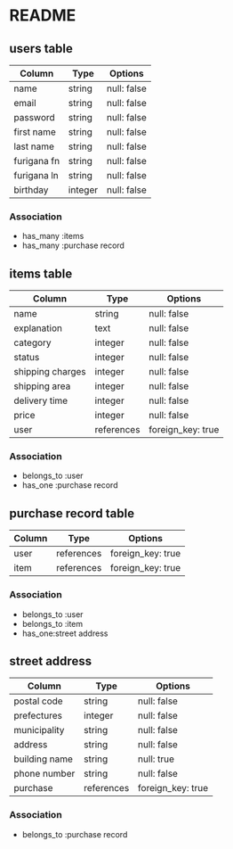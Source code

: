 # README

## users table

|Column              |Type                 |Options                  |
|--------------------|---------------------|-------------------------|
| name               | string              | null: false             |
| email              | string              | null: false             |
| password           | string              | null: false             |
| first name         | string              | null: false             |
| last name          | string              | null: false             |
| furigana fn        | string              | null: false             |
| furigana ln        | string              | null: false             |
| birthday           | integer             | null: false             |

### Association

* has_many :items
* has_many :purchase record

## items table

|Column              |Type                 |Options                  |
|--------------------|---------------------|-------------------------|
| name               | string              | null: false             |
| explanation        | text                | null: false             |
| category           | integer             | null: false             |
| status             | integer             | null: false             |
| shipping charges   | integer             | null: false             |
| shipping area      | integer             | null: false             |
| delivery time      | integer             | null: false             |
| price              | integer             | null: false             |
| user               | references          | foreign_key: true       |

### Association

* belongs_to :user
* has_one :purchase record

## purchase record table

|Column              |Type                 |Options                  |
|--------------------|---------------------|-------------------------|
| user               | references          | foreign_key: true       |
| item               | references          | foreign_key: true       |

### Association

* belongs_to :user
* belongs_to :item
* has_one:street address

## street address

|Column              |Type                 |Options                  |
|--------------------|---------------------|-------------------------|
| postal code        | string              | null: false             |
| prefectures        | integer             | null: false             |
| municipality       | string              | null: false             |
| address            | string              | null: false             |
| building name      | string              | null: true              |
| phone number       | string              | null: false             |
| purchase           | references          | foreign_key: true       |

### Association

* belongs_to :purchase record